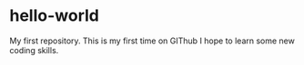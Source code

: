 # hello-world
My first repository.
This is my first time on GIThub I hope to learn some new coding skills.
